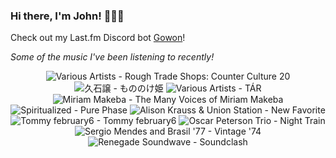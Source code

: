 ### Hi there, I'm John! 🏄🏻‍♂️

Check out my Last.fm Discord bot [Gowon](http://gowon.ca)!

_Some of the music I've been listening to recently!_


<!-- lastfm -->
<p align="center"><img src="https://lastfm.freetls.fastly.net/i/u/64s/5400f799f0f346d0faab4ef6702fa1cd.jpg" title="Various Artists - Rough Trade Shops: Counter Culture 20"> <img src="https://lastfm.freetls.fastly.net/i/u/64s/74ca9aa62695491983348cc6d26deb34.jpg" title="久石譲 - もののけ姫"> <img src="https://lastfm.freetls.fastly.net/i/u/64s/97b22f27f1e72e3e0feb1d323550af1a.jpg" title="Various Artists - TÁR"> <img src="https://lastfm.freetls.fastly.net/i/u/64s/f176bb339a0ebb5bf8c6d9b6305d9493.jpg" title="Miriam Makeba - The Many Voices of Miriam Makeba"> <img src="https://lastfm.freetls.fastly.net/i/u/64s/a795cd8b8be6856d4205f811e1f4a280.jpg" title="Spiritualized - Pure Phase"> <img src="https://lastfm.freetls.fastly.net/i/u/64s/1a6e81c7cbbe4f9d91b7e7af1e9f61cd.jpg" title="Alison Krauss & Union Station - New Favorite"> <img src="https://lastfm.freetls.fastly.net/i/u/64s/8ed1bc6e0878c695f1ab57f83e269dcc.jpg" title="Tommy february6 - Tommy february6"> <img src="https://lastfm.freetls.fastly.net/i/u/64s/0cda63e37aab3662caa25518aaf76fec.jpg" title="Oscar Peterson Trio - Night Train"> <img src="https://lastfm.freetls.fastly.net/i/u/64s/d22ae97a58a9b4564a9698ccb19f5025.jpg" title="Sergio Mendes and Brasil '77 - Vintage '74"> <img src="https://lastfm.freetls.fastly.net/i/u/64s/ac9b506548a542cda01c288ad464e9c4.png" title="Renegade Soundwave - Soundclash"> </p>
